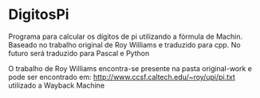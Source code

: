 # DigitosPi

Programa para calcular os dígitos de pi utilizando a fórmula de Machin.
Baseado no trabalho original de Roy Williams e traduzido para cpp.
No futuro será traduzido para Pascal e Python

O trabalho de Roy Williams encontra-se presente na pasta original-work e pode ser encontrado em: http://www.ccsf.caltech.edu/~roy/upi/pi.txt utilizado a Wayback Machine

